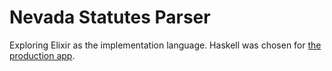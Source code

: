 # Nevada Statutes Parser

Exploring Elixir as the implementation language. Haskell was chosen for [the production app](https://github.com/public-law/nevada-revised-statutes-parser).

